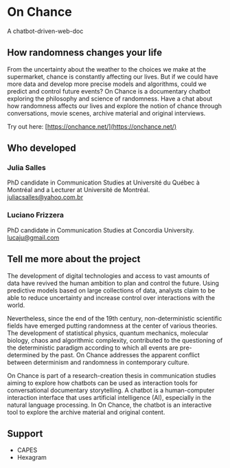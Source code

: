 # On Chance

A chatbot-driven-web-doc

## How randomness changes your life

From the uncertainty about the weather to the choices we make at the supermarket, chance is constantly affecting our lives. But if we could have more data and develop more precise models and algorithms, could we predict and control future events? On Chance is a documentary chatbot exploring the philosophy and science of randomness. Have a chat about how randomness affects our lives and explore the notion of chance through conversations, movie scenes, archive material and original interviews.

Try out here: [https://onchance.net/](https://onchance.net/)

## Who developed

### Julia Salles

PhD candidate in Communication Studies at Université du Québec à Montréal and a Lecturer at Université de Montréal. juliacsalles@yahoo.com.br

### Luciano Frizzera

PhD candidate in Communication Studies at Concordia University. lucaju@gmail.com

## Tell me more about the project

The development of digital technologies and access to vast amounts of data have revived the human ambition to plan and control the future. Using predictive models based on large collections of data, analysts claim to be able to reduce uncertainty and increase control over interactions with the world.

Nevertheless, since the end of the 19th century, non-deterministic scientific fields have emerged putting randomness at the center of various theories. The development of statistical physics, quantum mechanics, molecular biology, chaos and algorithmic complexity, contributed to the questioning of the deterministic paradigm according to which all events are pre-determined by the past. On Chance addresses the apparent conflict between determinism and randomness in contemporary culture.

On Chance is part of a research-creation thesis in communication studies aiming to explore how chatbots can be used as interaction tools for conversational documentary storytelling. A chatbot is a human-computer interaction interface that uses artificial intelligence (AI), especially in the natural language processing. In On Chance, the chatbot is an interactive tool to explore the archive material and original content.

## Support

- CAPES
- Hexagram
